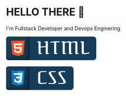 # HELLO THERE 👋

I'm Fullstack Developer and Devops Enginering

![button](https://github.com/itsolution405/Spesial-Team/blob/main/HTML.svg)

![button](https://github.com/itsolution405/Spesial-Team/blob/main/CSS.svg)

